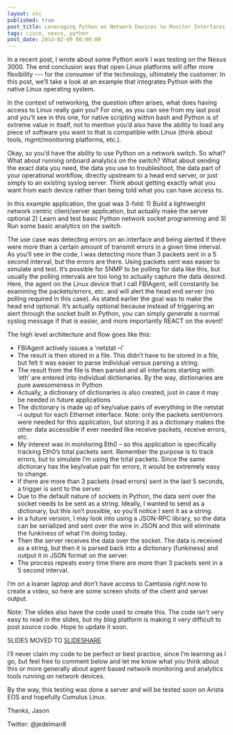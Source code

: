 ```yaml
---
layout: ntc
published: true
post_title: Leveraging Python on Network Devices to Monitor Interfaces in Realtime 
tags: cisco, nexus, python
post_date: 2014-02-09 00:00:00 
---
```


In a recent post, I wrote about some Python work I was testing on the Nexus 3000.  The end conclusion was that open Linux platforms will offer more flexibility --- for the consumer of the technology, ultimately the customer.  In this post, we’ll take a look at an example that integrates Python with the native Linux operating system.  

<!--more-->

In the context of networking, the question often arises, what does having access to Linux really gain you?  For one, as you can see from my last post and you’ll see in this one, for native scripting within bash and Python is of extreme value in itself, not to mention you’d also have the ability to load any piece of software you want to that is compatible with Linux (think about tools, mgmt/monitoring platforms, etc.).

Okay, so you’d have the ability to use Python on a network switch.  So what?  What about running onboard analytics on the switch?  What about sending the exact data you need, the data you use to troubleshoot, the data part of your operational workflow, directly upstream to a head end server, or just simply to an existing syslog server.  Think about getting exactly what you want from each device rather than being told what you can have access to.

In this example application, the goal was 3-fold:  1) Build a lightweight network centric client/server application, but actually make the server optional 2) Learn and test basic Python network socket programming and 3) Run some basic analytics on the switch

The use case was detecting errors on an interface and being alerted if there were more than a certain amount of transmit errors in a given time interval.  As you’ll see in the code, I was detecting more than 3 packets sent in a 5 second interval, but the errors are there.  Using packets sent was easier to simulate and test.  It’s possible for SNMP to be polling for data like this, but usually the polling intervals are too long to actually capture the data desired.  Here, the agent on the Linux device that I call FBIAgent, will constantly be examining the packets/errors, etc. and will alert the head end server  (no polling required in this case).  As stated earlier the goal was to make the head end optional.  It’s actually optional because instead of triggering an alert through the socket built in Python, you can simply generate a normal syslog message if that is easier, and more importantly REACT on the event!

The high level architecture and flow goes like this:

* FBIAgent actively issues a ‘netstat –i’
* The result is then stored in a file.  This didn’t have to be stored in a file, but felt it was easier to parse individual versus parsing a string.
* The result from the file is then parsed and all interfaces starting with ‘eth’ are entered into individual dictionaries.  By the way, dictionaries are pure awesomeness in Python
* Actually, a dictionary of dictionaries is also created, just in case it may be needed in future applications
* The dictionary is made up of key/value pairs of everything in the netstat –i output for each Ethernet interface.  Note: only the packets sent/errors were needed for this application, but storing it as a dictionary makes the other data accessible if ever needed like receive packets, receive errors, etc.
* My interest was in monitoring Eth0 – so this application is specifically tracking Eth0’s total packets sent.  Remember the purpose is to track errors, but to simulate I’m using the total packets.  Since the same dictionary has the key/value pair for errors, it would be extremely easy to change.
* If there are more than 3 packets (read errors) sent in the last 5 seconds, a trigger is sent to the server.
* Due to the default nature of sockets in Python, the data sent over the socket needs to be sent as a string.  Ideally, I wanted to send as a dictionary, but this isn’t possible, so you’ll notice I sent it as a string.
* In a future version, I may look into using a JSON-RPC library, so the data can be serialized and sent over the wire in JSON and this will eliminate the funkiness of what I’m doing today.
* Then the server receives the data over the socket.  The data is received as a string, but then it is parsed back into a dictionary (funkiness) and output it in JSON format on the server.
* The process repeats every time there are more than 3 packets sent in a 5 second interval.

I’m on a loaner laptop and don’t have access to Camtasia right now to create a video, so here are some screen shots of the client and server output.  

Note: The slides also have the code used to create this.  The code isn't very easy to read in the slides, but my blog platform is making it very difficult to post source code.  Hope to update it soon.  

SLIDES MOVED TO [SLIDESHARE](http://www.slideshare.net/jedelman99/example-python-script-for-nexus-3k)

I’ll never claim my code to be perfect or best practice, since I’m learning as I go, but feel free to comment below and let me know what you think about this or more generally about agent based network monitoring and analytics tools running on network devices.

By the way, this testing was done a server and will be tested soon on Arista EOS and hopefully Cumulus Linux.

Thanks,
Jason

Twitter:  @jedelman8



